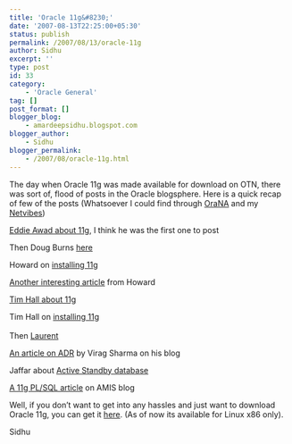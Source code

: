 ```yaml
---
title: 'Oracle 11g&#8230;'
date: '2007-08-13T22:25:00+05:30'
status: publish
permalink: /2007/08/13/oracle-11g
author: Sidhu
excerpt: ''
type: post
id: 33
category:
    - 'Oracle General'
tag: []
post_format: []
blogger_blog:
    - amardeepsidhu.blogspot.com
blogger_author:
    - Sidhu
blogger_permalink:
    - /2007/08/oracle-11g.html
---
```

The day when Oracle 11g was made available for download on OTN, there was sort of, flood of posts in the Oracle blogsphere. Here is a quick recap of few of the posts (Whatsoever I could find through [OraNA](http://orana.info/) and my [Netvibes](http://www.netvibes.com/))

[Eddie Awad about 11g](http://awads.net/wp/2007/08/09/download-oracle-database-11g-release-1-now/), I think he was the first one to post

Then Doug Burns [here](http://oracledoug.com/serendipity/index.php?/archives/1308-Does-Anyone-Know-When-11g-Will-Be-Released.html)

Howard on [installing 11g](http://www.dizwell.com/prod/node/930)

[Another interesting article](http://www.dizwell.com/prod/node/933) from Howard

[Tim Hall about 11g](http://www.oracle-base.com/blog/2007/08/10/database-11g/)

Tim Hall on [installing 11g](http://www.oracle-base.com/articles/11g/OracleDB11gR1InstallationOnEnterpriseLinux4and5.php)  
[](http://oracledoug.com/serendipity/index.php?/archives/1308-Does-Anyone-Know-When-11g-Will-Be-Released.html)<span style="text-decoration: underline;"></span>  
Then [Laurent](http://laurentschneider.com/wordpress/2007/08/download-11g-today.html)

[An article on ADR](http://viragsharma.blogspot.com/2007/08/automatic-diagnostic-repository-adr.html) by Virag Sharma on his blog

Jaffar about [Active Standby database](http://jaffardba.blogspot.com/2007/08/oracle-11g-active-standby-database.html)

[A 11g PL/SQL article](http://technology.amis.nl/blog/?p=2367) on AMIS blog

[](http://www.oracle-base.com/articles/11g/OracleDB11gR1InstallationOnEnterpriseLinux4and5.php)Well, if you don’t want to get into any hassles and just want to download Oracle 11g, you can get it [here](http://www.oracle.com/technology/software/products/database/index.html?rssid=rss_otn_soft). (As of now its available for Linux x86 only).

Sidhu